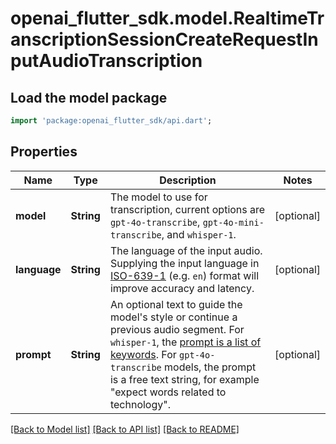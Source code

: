 # openai_flutter_sdk.model.RealtimeTranscriptionSessionCreateRequestInputAudioTranscription

## Load the model package
```dart
import 'package:openai_flutter_sdk/api.dart';
```

## Properties
Name | Type | Description | Notes
------------ | ------------- | ------------- | -------------
**model** | **String** | The model to use for transcription, current options are `gpt-4o-transcribe`, `gpt-4o-mini-transcribe`, and `whisper-1`.  | [optional] 
**language** | **String** | The language of the input audio. Supplying the input language in [ISO-639-1](https://en.wikipedia.org/wiki/List_of_ISO_639-1_codes) (e.g. `en`) format will improve accuracy and latency.  | [optional] 
**prompt** | **String** | An optional text to guide the model's style or continue a previous audio segment. For `whisper-1`, the [prompt is a list of keywords](/docs/guides/speech-to-text#prompting). For `gpt-4o-transcribe` models, the prompt is a free text string, for example \"expect words related to technology\".  | [optional] 

[[Back to Model list]](../README.md#documentation-for-models) [[Back to API list]](../README.md#documentation-for-api-endpoints) [[Back to README]](../README.md)


